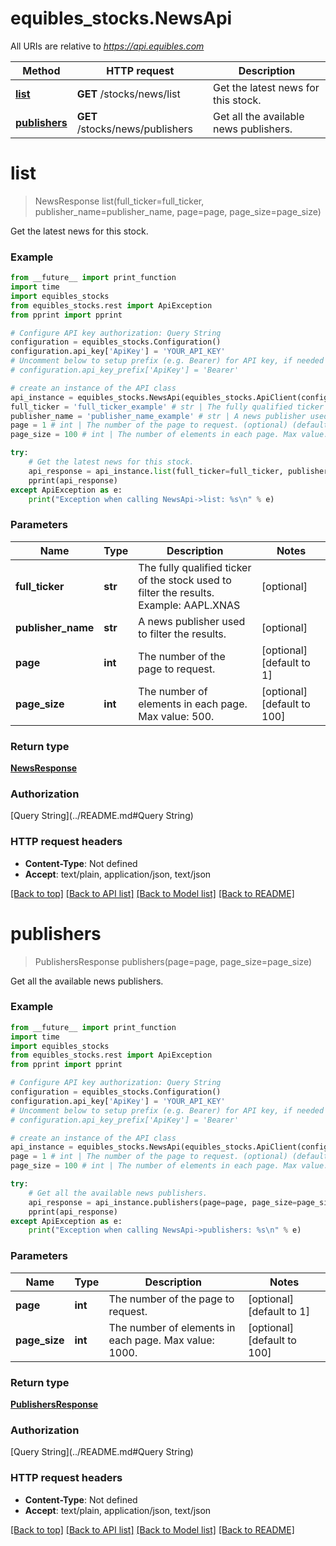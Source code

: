 # equibles_stocks.NewsApi

All URIs are relative to *https://api.equibles.com*

Method | HTTP request | Description
------------- | ------------- | -------------
[**list**](NewsApi.md#list) | **GET** /stocks/news/list | Get the latest news for this stock.
[**publishers**](NewsApi.md#publishers) | **GET** /stocks/news/publishers | Get all the available news publishers.

# **list**
> NewsResponse list(full_ticker=full_ticker, publisher_name=publisher_name, page=page, page_size=page_size)

Get the latest news for this stock.

### Example
```python
from __future__ import print_function
import time
import equibles_stocks
from equibles_stocks.rest import ApiException
from pprint import pprint

# Configure API key authorization: Query String
configuration = equibles_stocks.Configuration()
configuration.api_key['ApiKey'] = 'YOUR_API_KEY'
# Uncomment below to setup prefix (e.g. Bearer) for API key, if needed
# configuration.api_key_prefix['ApiKey'] = 'Bearer'

# create an instance of the API class
api_instance = equibles_stocks.NewsApi(equibles_stocks.ApiClient(configuration))
full_ticker = 'full_ticker_example' # str | The fully qualified ticker of the stock used to filter the results. Example: AAPL.XNAS (optional)
publisher_name = 'publisher_name_example' # str | A news publisher used to filter the results. (optional)
page = 1 # int | The number of the page to request. (optional) (default to 1)
page_size = 100 # int | The number of elements in each page. Max value: 500. (optional) (default to 100)

try:
    # Get the latest news for this stock.
    api_response = api_instance.list(full_ticker=full_ticker, publisher_name=publisher_name, page=page, page_size=page_size)
    pprint(api_response)
except ApiException as e:
    print("Exception when calling NewsApi->list: %s\n" % e)
```

### Parameters

Name | Type | Description  | Notes
------------- | ------------- | ------------- | -------------
 **full_ticker** | **str**| The fully qualified ticker of the stock used to filter the results. Example: AAPL.XNAS | [optional] 
 **publisher_name** | **str**| A news publisher used to filter the results. | [optional] 
 **page** | **int**| The number of the page to request. | [optional] [default to 1]
 **page_size** | **int**| The number of elements in each page. Max value: 500. | [optional] [default to 100]

### Return type

[**NewsResponse**](NewsResponse.md)

### Authorization

[Query String](../README.md#Query String)

### HTTP request headers

 - **Content-Type**: Not defined
 - **Accept**: text/plain, application/json, text/json

[[Back to top]](#) [[Back to API list]](../README.md#documentation-for-api-endpoints) [[Back to Model list]](../README.md#documentation-for-models) [[Back to README]](../README.md)

# **publishers**
> PublishersResponse publishers(page=page, page_size=page_size)

Get all the available news publishers.

### Example
```python
from __future__ import print_function
import time
import equibles_stocks
from equibles_stocks.rest import ApiException
from pprint import pprint

# Configure API key authorization: Query String
configuration = equibles_stocks.Configuration()
configuration.api_key['ApiKey'] = 'YOUR_API_KEY'
# Uncomment below to setup prefix (e.g. Bearer) for API key, if needed
# configuration.api_key_prefix['ApiKey'] = 'Bearer'

# create an instance of the API class
api_instance = equibles_stocks.NewsApi(equibles_stocks.ApiClient(configuration))
page = 1 # int | The number of the page to request. (optional) (default to 1)
page_size = 100 # int | The number of elements in each page. Max value: 1000. (optional) (default to 100)

try:
    # Get all the available news publishers.
    api_response = api_instance.publishers(page=page, page_size=page_size)
    pprint(api_response)
except ApiException as e:
    print("Exception when calling NewsApi->publishers: %s\n" % e)
```

### Parameters

Name | Type | Description  | Notes
------------- | ------------- | ------------- | -------------
 **page** | **int**| The number of the page to request. | [optional] [default to 1]
 **page_size** | **int**| The number of elements in each page. Max value: 1000. | [optional] [default to 100]

### Return type

[**PublishersResponse**](PublishersResponse.md)

### Authorization

[Query String](../README.md#Query String)

### HTTP request headers

 - **Content-Type**: Not defined
 - **Accept**: text/plain, application/json, text/json

[[Back to top]](#) [[Back to API list]](../README.md#documentation-for-api-endpoints) [[Back to Model list]](../README.md#documentation-for-models) [[Back to README]](../README.md)

